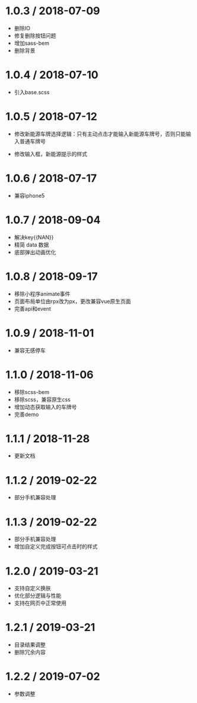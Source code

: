 1.0.3 / 2018-07-09
==================
 * 删除IO
 * 修复删除按钮问题
 * 增加sass-bem
 * 删除背景

 1.0.4 / 2018-07-10
==================
 * 引入base.scss

 1.0.5 / 2018-07-12
==================
 * 修改新能源车牌选择逻辑：只有主动点击才能输入新能源车牌号，否则只能输入普通车牌号

 * 修改输入框，新能源提示的样式

  1.0.6 / 2018-07-17
==================
 * 兼容iphone5

  1.0.7 / 2018-09-04
==================
 * 解决key{{NAN}}
 * 精简 data 数据
 * 底部弹出动画优化

  1.0.8 / 2018-09-17
==================
 * 移除小程序animate事件
 * 页面布局单位由rpx改为px，更改兼容vue原生页面
 * 完善api和event

  1.0.9 / 2018-11-01
==================
 * 兼容无感停车

  1.1.0 / 2018-11-06
==================
 * 移除scss-bem
 * 移除scss，兼容原生css
 * 增加动态获取输入的车牌号
 * 完善demo

  1.1.1 / 2018-11-28
==================
 * 更新文档

  1.1.2 / 2019-02-22
==================
 * 部分手机兼容处理

  1.1.3 / 2019-02-22
==================
 * 部分手机兼容处理
 * 增加自定义完成按钮可点击时的样式

  1.2.0 / 2019-03-21
==================
 * 支持自定义换肤
 * 优化部分逻辑与性能
 * 支持在网页中正常使用

  1.2.1 / 2019-03-21
==================
 * 目录结果调整
 * 删除冗余内容

  1.2.2 / 2019-07-02
==================
 * 参数调整